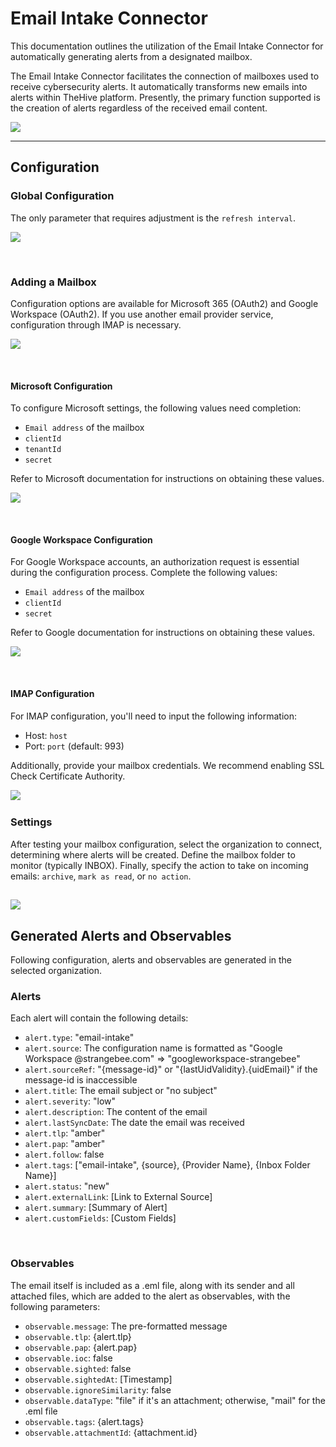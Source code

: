 # Email Intake Connector

This documentation outlines the utilization of the Email Intake Connector for automatically generating alerts from a designated mailbox.

The Email Intake Connector facilitates the connection of mailboxes used to receive cybersecurity alerts. It automatically transforms new emails into alerts within TheHive platform. Presently, the primary function supported is the creation of alerts regardless of the received email content.


![](../images/administration/administration/eic-1.png)

---

## Configuration

### Global Configuration

The only parameter that requires adjustment is the ``refresh interval``.

![](../images/administration/eic-2.png)


&nbsp;

### Adding a Mailbox

Configuration options are available for Microsoft 365 (OAuth2) and Google Workspace (OAuth2). If you use another email provider service, configuration through IMAP is necessary.

![](../images/administration/eic-3.png)

&nbsp;

#### Microsoft Configuration

To configure Microsoft settings, the following values need completion:

- `Email address` of the mailbox
- `clientId`
- `tenantId`
- `secret`

Refer to Microsoft documentation for instructions on obtaining these values.

![](../images/administration/eic-4.png)

&nbsp;

#### Google Workspace Configuration

For Google Workspace accounts, an authorization request is essential during the configuration process. Complete the following values:

- `Email address` of the mailbox
- `clientId`
- `secret`

Refer to Google documentation for instructions on obtaining these values.

![](../images/administration/eic-5.png)

&nbsp;

#### IMAP Configuration

For IMAP configuration, you'll need to input the following information:

- Host: `host`
- Port: `port` (default: 993)

Additionally, provide your mailbox credentials. We recommend enabling SSL Check Certificate Authority.

![](../images/administration/eic-6.png)
&nbsp;

### Settings

After testing your mailbox configuration, select the organization to connect, determining where alerts will be created. Define the mailbox folder to monitor (typically INBOX). Finally, specify the action to take on incoming emails: ``archive``, ``mark as read``, or ``no action``.

![](../images/administration/eic-7.png)
---

## Generated Alerts and Observables

Following configuration, alerts and observables are generated in the selected organization.

### Alerts

Each alert will contain the following details:

- `alert.type`: "email-intake"
- `alert.source`: The configuration name is formatted as "Google Workspace @strangebee.com" => "googleworkspace-strangebee"
- `alert.sourceRef`: "{message-id}" or "{lastUidValidity}.{uidEmail}" if the message-id is inaccessible
- `alert.title`: The email subject or "no subject"
- `alert.severity`: "low"
- `alert.description`: The content of the email
- `alert.lastSyncDate`: The date the email was received
- `alert.tlp`: "amber"
- `alert.pap`: "amber"
- `alert.follow`: false
- `alert.tags`: ["email-intake", {source}, {Provider Name}, {Inbox Folder Name}]
- `alert.status`: "new"
- `alert.externalLink`: [Link to External Source]
- `alert.summary`: [Summary of Alert]
- `alert.customFields`: [Custom Fields]

&nbsp;

### Observables

The email itself is included as a .eml file, along with its sender and all attached files, which are added to the alert as observables, with the following parameters:

- `observable.message`: The pre-formatted message
- `observable.tlp`: {alert.tlp}
- `observable.pap`: {alert.pap}
- `observable.ioc`: false
- `observable.sighted`: false
- `observable.sightedAt`: [Timestamp]
- `observable.ignoreSimilarity`: false
- `observable.dataType`: "file" if it's an attachment; otherwise, "mail" for the .eml file
- `observable.tags`: {alert.tags}
- `observable.attachmentId`: {attachment.id}

&nbsp;